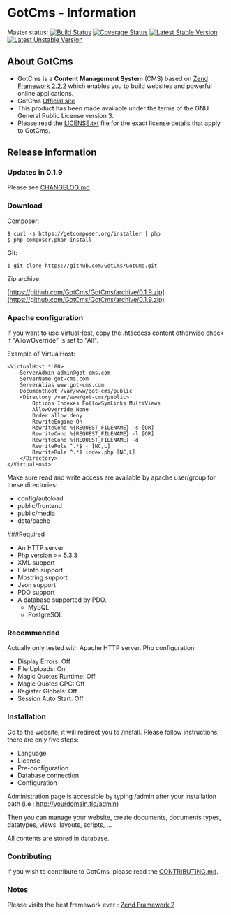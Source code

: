 # GotCms - Information

Master status: [![Build Status](https://travis-ci.org/GotCms/GotCms.png?branch=master)](https://travis-ci.org/GotCms/GotCms)
[![Coverage Status](https://coveralls.io/repos/GotCms/GotCms/badge.png)](https://coveralls.io/r/GotCms/GotCms)
[![Latest Stable Version](https://poser.pugx.org/GotCms/GotCms/v/stable.png)](https://packagist.org/packages/GotCms/GotCms)
[![Latest Unstable Version](https://poser.pugx.org/GotCms/GotCms/v/unstable.png)](https://packagist.org/packages/GotCms/GotCms)

## About GotCms

* GotCms is a **Content Management System** (CMS) based on [Zend Framework 2.2.2](http://framework.zend.com/) which enables you to build websites and powerful online applications.
* GotCms [Official site](http://www.got-cms.com)
* This product has been made available under the terms of the GNU General Public License version 3.
* Please read the [LICENSE.txt](https://github.com/GotCms/GotCms/blob/master/LICENSE.txt) file for the exact license details that apply to GotCms.

## Release information

### Updates in 0.1.9

Please see [CHANGELOG.md](https://github.com/GotCms/GotCms/blob/master/CHANGELOG.md).

### Download

Composer:

    $ curl -s https://getcomposer.org/installer | php
    $ php composer.phar install

Git:

    $ git clone https://github.com/GotCms/GotCms.git

Zip archive:

[https://github.com/GotCms/GotCms/archive/0.1.9.zip](https://github.com/GotCms/GotCms/archive/0.1.9.zip)


### Apache configuration

If you want to use VirtualHost, copy the .htaccess content otherwise check if "AllowOverride" is set to "All".

Example of VirtualHost:

```
<VirtualHost *:80>
    ServerAdmin admin@got-cms.com
    ServerName got-cms.com
    ServerAlias www.got-cms.com
    DocumentRoot /var/www/got-cms/public
    <Directory /var/www/got-cms/public>
        Options Indexes FollowSymLinks MultiViews
        AllowOverride None
        Order allow,deny
        RewriteEngine On
        RewriteCond %{REQUEST_FILENAME} -s [OR]
        RewriteCond %{REQUEST_FILENAME} -l [OR]
        RewriteCond %{REQUEST_FILENAME} -d
        RewriteRule ^.*$ - [NC,L]
        RewriteRule ^.*$ index.php [NC,L]
    </Directory>
</VirtualHost>
```

Make sure read and write access are available by apache user/group for these directories:
- config/autoload
- public/frontend
- public/media
- data/cache


###Required

- An HTTP server
- Php version >= 5.3.3
- XML support
- FileInfo support
- Mbstring support
- Json support
- PDO support
- A database supported by PDO.
    - MySQL
    - PostgreSQL


### Recommended

Actually only tested with Apache HTTP server.
Php configuration:
- Display Errors: Off
- File Uploads: On
- Magic Quotes Runtime: Off
- Magic Quotes GPC: Off
- Register Globals: Off
- Session Auto Start: Off


### Installation

Go to the website, it will redirect you to /install.
Please follow instructions, there are only five steps:
- Language
- License
- Pre-configuration
- Database connection
- Configuration

Administration page is accessible by typing /admin after your installation path (i.e : http://yourdomain.tld/admin)

Then you can manage your website, create documents, documents types, datatypes, views, layouts, scripts, ...

All contents are stored in database.


### Contributing

If you wish to contribute to GotCms, please read the
[CONTRIBUTING.md](https://github.com/GotCms/GotCms/blob/master/CONTRIBUTING.md).


### Notes

Please visits the best framework ever : [Zend Framework 2](http://framework.zend.com/)
